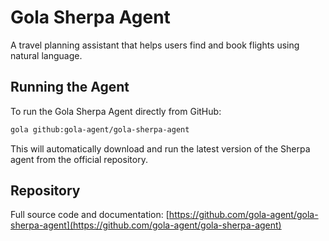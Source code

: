 # Gola Sherpa Agent

A travel planning assistant that helps users find and book flights using natural language.

## Running the Agent

To run the Gola Sherpa Agent directly from GitHub:

```bash
gola github:gola-agent/gola-sherpa-agent
```

This will automatically download and run the latest version of the Sherpa agent from the official repository.

## Repository

Full source code and documentation: [https://github.com/gola-agent/gola-sherpa-agent](https://github.com/gola-agent/gola-sherpa-agent)